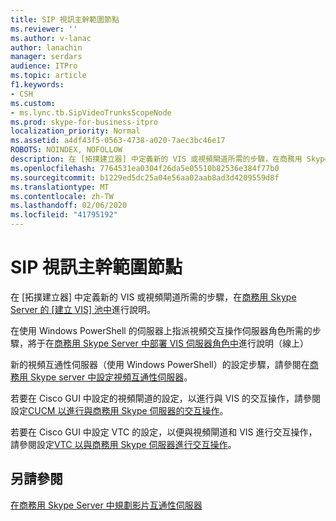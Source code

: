 ```yaml
---
title: SIP 視訊主幹範圍節點
ms.reviewer: ''
ms.author: v-lanac
author: lanachin
manager: serdars
audience: ITPro
ms.topic: article
f1.keywords:
- CSH
ms.custom:
- ms.lync.tb.SipVideoTrunksScopeNode
ms.prod: skype-for-business-itpro
localization_priority: Normal
ms.assetid: a4df43f5-0563-4738-a020-7aec3bc46e17
ROBOTS: NOINDEX, NOFOLLOW
description: 在 [拓撲建立器] 中定義新的 VIS 或視頻閘道所需的步驟，在商務用 Skype Server 的 [建立 VIS] 池中進行說明。
ms.openlocfilehash: 7764531ea0304f26da5e05510b82536e384f77b0
ms.sourcegitcommit: b1229ed5dc25a04e56aa02aab8ad3d4209559d8f
ms.translationtype: MT
ms.contentlocale: zh-TW
ms.lasthandoff: 02/06/2020
ms.locfileid: "41795192"
---
```

# <a name="sip-video-trunks-scope-node"></a>SIP 視訊主幹範圍節點
 
在 [拓撲建立器] 中定義新的 VIS 或視頻閘道所需的步驟，在[商務用 Skype Server 的 [建立 VIS] 池中](../../../deploy/deploy-video-interop-server/create-a-vis-pool.md)進行說明。
  
在使用 Windows PowerShell 的伺服器上指派視頻交互操作伺服器角色所需的步驟，將于在[商務用 Skype Server 中部署 VIS 伺服器角色中](../../../deploy/deploy-video-interop-server/deploy-the-vis-server-role.md)進行說明（線上）
  
新的視頻互通性伺服器（使用 Windows PowerShell）的設定步驟，請參閱在[商務用 Skype server 中設定視頻互通性伺服器](../../../deploy/deploy-video-interop-server/configure-the-vis.md)。
  
 若要在 Cisco GUI 中設定的視頻閘道的設定，以進行與 VIS 的交互操作，請參閱設定[CUCM 以進行與商務用 Skype 伺服器的交互操作](../../../deploy/deploy-video-interop-server/configure-cucm-for-interoperation.md)。
  
 若要在 Cisco GUI 中設定 VTC 的設定，以便與視頻閘道和 VIS 進行交互操作，請參閱設定[VTC 以與商務用 Skype 伺服器進行交互操作](../../../deploy/deploy-video-interop-server/configure-a-vtc-for-interoperation.md)。
  
## <a name="see-also"></a>另請參閱

[在商務用 Skype Server 中規劃影片互通性伺服器](../../../plan-your-deployment/video-interop-server.md)
